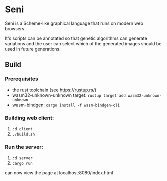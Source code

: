 # Seni

Seni is a Scheme-like graphical language that runs on modern web browsers.

It's scripts can be annotated so that genetic algorithms can generate variations and the user can select which of the generated images should be used in future generations.

## Build


### Prerequisites

- the rust toolchain (see https://rustup.rs/)
- wasm32-unknown-unknown target:
`rustup target add wasm32-unknown-unknown`
- wasm-bindgen:
`cargo install -f wasm-bindgen-cli`

### Building web client:

1. `cd client`
2. `./build.sh`

### Run the server:

1. `cd server`
2. `cargo run`

can now view the page at localhost:8080/index.html
